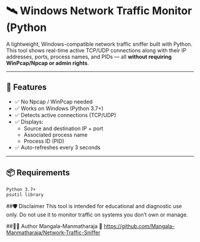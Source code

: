 # 🛰️ Windows Network Traffic Monitor (Python

A lightweight, Windows-compatible network traffic sniffer built with Python. This tool shows real-time active TCP/UDP connections along with their IP addresses, ports, process names, and PIDs — all **without requiring WinPcap/Npcap or admin rights**.

---

## 🔧 Features

- ✅ No Npcap / WinPcap needed
- ✅ Works on Windows (Python 3.7+)
- ✅ Detects active connections (TCP/UDP)
- ✅ Displays:
  - Source and destination IP + port
  - Associated process name
  - Process ID (PID)
- ✅ Auto-refreshes every 3 seconds

---


## 📦 Requirements
    Python 3.7+
    psutil library
##🛡️ Disclaimer
This tool is intended for educational and diagnostic use only. Do not use it to monitor traffic on systems you don’t own or manage.

##🧑‍💻 Author
Mangala-Manmatharaja
🔗 https://github.com/Mangala-Manmatharaja/Network-Traffic-Sniffer

